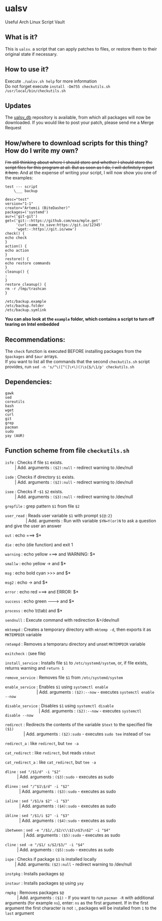 # ualsv
Useful Arch Linux Script Vault

## What is it?
This is `ualsv`. a script that can apply patches to files, or restore them to their original state if necessary.

## How to use it?
Execute `./ualsv.sh help` for more information \
Do not forget execute `install -Dm755 checkutils.sh /usr/local/bin/checkutils.sh`

## Updates
The [ualsv_db](https://github.com/BiteDasher/ualsv_db.git) repository is available, from which all packages will now be downloaded. If you would like to post your patch, please send me a Merge Request

## How/where to download scripts for this thing? How do I write my own?
~~I'm still thinking about where I should store and whether I should store the script files for this program at all. But as soon as I do, I will definitely report it here.~~  And at the expense of writing your script, I will now show you one of the examples:
```
test --- script
    \___ backup
```
```
desc="test"
version="1-1"
creator="Artemii (BiteDasher)"
packages=('systemd')
aur=('git-git')
get=('git:-:https://github.com/exa/mple.get'
     'curl:name_to_save:https://git.io/12345'
     'wget:-:https://git.io/wow')
check() {
echo check
}
action() {
echo action
}
restore() {
echo restore commands
}
cleanup() {
:
}
restore_cleanup() {
rm -r /tmp/trashcan
}
```
```
/etc/backup.example
/etc/backup.folder
/etc/backup.symlink
```
**You can also look at the `example` folder, which contains a script to turn off tearing on Intel embedded**

## Recommendations:
The `check` function is executed BEFORE installing packages from the `$packages` and `$aur` arrays. \
If you want to list all the commands that the second `checkutils.sh` script provides, run `sed -n 's/^\([^(]\+\)()\s{$/\1/p' checkutils.sh`


## Dependencies:
`gawk` \
`sed` \
`coreutils` \
`bash` \
`wget` \
`curl` \
`git` \
`grep` \
`pacman` \
`sudo` \
`yay (AUR)`

## Function scheme from file `checkutils.sh`
`isfe` : Checks if file `$1` exists. \
`    ` | Add. arguments : `($2):null` - redirect warning to /dev/null

`isde` : Checks if directory `$1` exists. \
`    ` | Add. arguments : `($2):null` - redirect warning to /dev/null

`isee` : Checks if -`$1` `$2` exists. \
`    ` | Add. arguments : `($3):null` - redirect warning to /dev/null

`grepfile` : grep pattern `$1` from file `$2`

`user_read` : Reads user variable `$1` with prompt `${@:2}` \
`         ` | Add. arguments : Run with variable `$YN=Y(or)N` to ask a question and give the user an answer

`out` : echo ===> $\*

`die` : echo (die function) and exit 1

`warning` : echo yellow ===> and WARNING: $\*

`smallw` : echo yellow -> and $\*

`msg` : echo bold cyan >>> and $\*

`msg2` : echo -> and $\*

`error` : echo red ===> and ERROR: $\*

`success` : echo green ---> and $\*

`process` : echo \t(tab) and $\*

`sendnull` : Execute command with redirection &\>/dev/null

`mktempd` : Creates a temporary directory with `mktemp -d`, then exports it as `MKTEMPDIR` variable

`rmtempd` : Removes a temporaru directory and unset `MKTEMPDIR` variable

`exitcheck` : (see file)

`install_service` : Installs file `$1` to `/etc/systemd/system`, or, if file exists, returns warning and `return 1`

`remove_service` : Removes file `$1` from `/etc/systemd/system`

`enable_service` : Enables `$1` using `systemctl enable` \
`              ` | Add. arguments : `($2):--now` - executes `systemctl enable --now`

`disable_service` : Disables `$1` using `systemctl disable` \
`               ` | Add. arguments : `($2):--now` - executes `systemctl disable --now`

`redirect` : Redirects the contents of the variable `$text` to the specified file `($1)` \
`        ` | Add. arguments : `($2):sudo` - executes `sudo tee` instead of `tee`

`redirect_a` : like `redirect`, but `tee -a`

`cat_redirect` : like `redirect`, but reads `stdout`

`cat_redirect_a` : like `cat_redirect`, but `tee -a`

`dline` : `sed "/$1/d" -i "$2"` \
`     ` | Add. arguments : `($3):sudo` - executes as sudo

`dlinex` : `sed "/^$1\$/d" -i "$2"` \
`      ` | Add. arguments : `($3):sudo` - executes as sudo

`ialine` : `sed "/$1/a $2" -i "$3"` \
`      ` | Add. arguments : `($4):sudo` - executes as sudo

`ibline` : `sed "/$1/i $2" -i "$3"` \
`      ` | Add. arguments : `($4):sudo` - executes as sudo

`ibetween` : `sed -e "/$1/,/$2/c\\$1\n$3\n$2" -i "$4"` \
`        ` | Add. arguments : `($5):sudo` - executes as sudo

`cline` : `sed -e "/$1/ s/$2/$3/" -i "$4"` \
`     ` | Add. arguments : `($5):sudo` - executes as sudo

`ispe` : Checks if package `$1` is installed locally \
`    ` | Add. arguments: `($2):null` - redirect warning to /dev/null

`instpkg` : Installs packages `$@`

`instaur` : Installs packages `$@` using `yay`

`rmpkg` : Removes packages `$@` \
`     ` | Add. arguments : `($1)` - If you want to run `pacman -R` with additional arguments (for example `ns`), enter: `ns` as the first argument. If in the first argument the first character is not `:`, packages will be installed from `1` to the `last` argument
